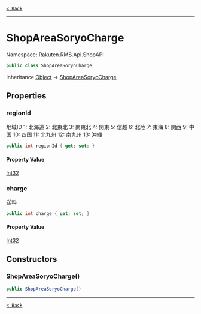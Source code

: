 [`< Back`](./)

---

# ShopAreaSoryoCharge

Namespace: Rakuten.RMS.Api.ShopAPI

```csharp
public class ShopAreaSoryoCharge
```

Inheritance [Object](https://docs.microsoft.com/en-us/dotnet/api/system.object) → [ShopAreaSoryoCharge](./rakuten.rms.api.shopapi.shopareasoryocharge)

## Properties

### **regionId**

地域ID
 1: 北海道
 2: 北東北
 3: 南東北
 4: 関東
 5: 信越
 6: 北陸
 7: 東海
 8: 関西
 9: 中国
 10: 四国
 11: 北九州
 12: 南九州
 13: 沖縄

```csharp
public int regionId { get; set; }
```

#### Property Value

[Int32](https://docs.microsoft.com/en-us/dotnet/api/system.int32)<br>

### **charge**

送料

```csharp
public int charge { get; set; }
```

#### Property Value

[Int32](https://docs.microsoft.com/en-us/dotnet/api/system.int32)<br>

## Constructors

### **ShopAreaSoryoCharge()**

```csharp
public ShopAreaSoryoCharge()
```

---

[`< Back`](./)
